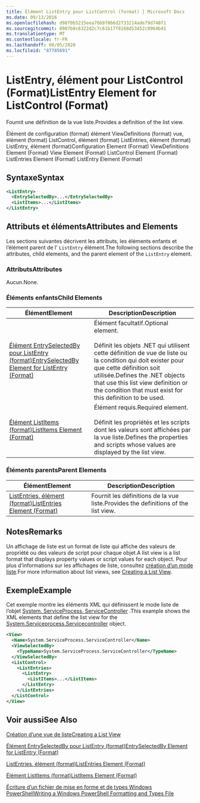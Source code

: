 ```yaml
---
title: Élément ListEntry pour ListControl (format) | Microsoft Docs
ms.date: 09/13/2016
ms.openlocfilehash: d98f0b5215eea7668f866d2733214ade79d748f1
ms.sourcegitcommit: 0907b8c6322d2c7c61b17f8168d53452c8964b41
ms.translationtype: MT
ms.contentlocale: fr-FR
ms.lasthandoff: 08/05/2020
ms.locfileid: "87785691"
---
```

# <a name="listentry-element-for-listcontrol-format"></a><span data-ttu-id="ebee3-102">ListEntry, élément pour ListControl (Format)</span><span class="sxs-lookup"><span data-stu-id="ebee3-102">ListEntry Element for ListControl (Format)</span></span>

<span data-ttu-id="ebee3-103">Fournit une définition de la vue liste.</span><span class="sxs-lookup"><span data-stu-id="ebee3-103">Provides a definition of the list view.</span></span>

<span data-ttu-id="ebee3-104">Élément de configuration (format) élément ViewDefinitions (format) vue, élément (format) ListControl, élément (format) ListEntries, élément (format) ListEntry, élément (format)</span><span class="sxs-lookup"><span data-stu-id="ebee3-104">Configuration Element (Format) ViewDefinitions Element (Format) View Element (Format) ListControl Element (Format) ListEntries Element (Format) ListEntry Element (Format)</span></span>

## <a name="syntax"></a><span data-ttu-id="ebee3-105">Syntaxe</span><span class="sxs-lookup"><span data-stu-id="ebee3-105">Syntax</span></span>

```xml
<ListEntry>
  <EntrySelectedBy>...</EntrySelectedBy>
  <ListItems>...</ListItems>
</ListEntry>
```

## <a name="attributes-and-elements"></a><span data-ttu-id="ebee3-106">Attributs et éléments</span><span class="sxs-lookup"><span data-stu-id="ebee3-106">Attributes and Elements</span></span>

<span data-ttu-id="ebee3-107">Les sections suivantes décrivent les attributs, les éléments enfants et l’élément parent de l' `ListEntry` élément.</span><span class="sxs-lookup"><span data-stu-id="ebee3-107">The following sections describe the attributes, child elements, and the parent element of the `ListEntry` element.</span></span>

### <a name="attributes"></a><span data-ttu-id="ebee3-108">Attributs</span><span class="sxs-lookup"><span data-stu-id="ebee3-108">Attributes</span></span>

<span data-ttu-id="ebee3-109">Aucun.</span><span class="sxs-lookup"><span data-stu-id="ebee3-109">None.</span></span>

### <a name="child-elements"></a><span data-ttu-id="ebee3-110">Éléments enfants</span><span class="sxs-lookup"><span data-stu-id="ebee3-110">Child Elements</span></span>

|<span data-ttu-id="ebee3-111">Élément</span><span class="sxs-lookup"><span data-stu-id="ebee3-111">Element</span></span>|<span data-ttu-id="ebee3-112">Description</span><span class="sxs-lookup"><span data-stu-id="ebee3-112">Description</span></span>|
|-------------|-----------------|
|[<span data-ttu-id="ebee3-113">Élément EntrySelectedBy pour ListEntry (format)</span><span class="sxs-lookup"><span data-stu-id="ebee3-113">EntrySelectedBy Element for ListEntry (Format)</span></span>](./entryselectedby-element-for-listentry-for-listcontrol-format.md)|<span data-ttu-id="ebee3-114">Élément facultatif.</span><span class="sxs-lookup"><span data-stu-id="ebee3-114">Optional element.</span></span><br /><br /> <span data-ttu-id="ebee3-115">Définit les objets .NET qui utilisent cette définition de vue de liste ou la condition qui doit exister pour que cette définition soit utilisée.</span><span class="sxs-lookup"><span data-stu-id="ebee3-115">Defines the .NET objects that use this list view definition or the condition that must exist for this definition to be used.</span></span>|
|[<span data-ttu-id="ebee3-116">Élément ListItems (format)</span><span class="sxs-lookup"><span data-stu-id="ebee3-116">ListItems Element (Format)</span></span>](./listitems-element-for-listentry-for-listcontrol-format.md)|<span data-ttu-id="ebee3-117">Élément requis.</span><span class="sxs-lookup"><span data-stu-id="ebee3-117">Required element.</span></span><br /><br /> <span data-ttu-id="ebee3-118">Définit les propriétés et les scripts dont les valeurs sont affichées par la vue liste.</span><span class="sxs-lookup"><span data-stu-id="ebee3-118">Defines the properties and scripts whose values are displayed by the list view.</span></span>|

### <a name="parent-elements"></a><span data-ttu-id="ebee3-119">Éléments parents</span><span class="sxs-lookup"><span data-stu-id="ebee3-119">Parent Elements</span></span>

|<span data-ttu-id="ebee3-120">Élément</span><span class="sxs-lookup"><span data-stu-id="ebee3-120">Element</span></span>|<span data-ttu-id="ebee3-121">Description</span><span class="sxs-lookup"><span data-stu-id="ebee3-121">Description</span></span>|
|-------------|-----------------|
|[<span data-ttu-id="ebee3-122">ListEntries, élément (format)</span><span class="sxs-lookup"><span data-stu-id="ebee3-122">ListEntries Element (Format)</span></span>](./listentries-element-for-listcontrol-format.md)|<span data-ttu-id="ebee3-123">Fournit les définitions de la vue liste.</span><span class="sxs-lookup"><span data-stu-id="ebee3-123">Provides the definitions of the list view.</span></span>|

## <a name="remarks"></a><span data-ttu-id="ebee3-124">Notes</span><span class="sxs-lookup"><span data-stu-id="ebee3-124">Remarks</span></span>

<span data-ttu-id="ebee3-125">Un affichage de liste est un format de liste qui affiche des valeurs de propriété ou des valeurs de script pour chaque objet.</span><span class="sxs-lookup"><span data-stu-id="ebee3-125">A list view is a list format that displays property values or script values for each object.</span></span> <span data-ttu-id="ebee3-126">Pour plus d’informations sur les affichages de liste, consultez [création d’un mode liste](./creating-a-list-view.md).</span><span class="sxs-lookup"><span data-stu-id="ebee3-126">For more information about list views, see [Creating a List View](./creating-a-list-view.md).</span></span>

## <a name="example"></a><span data-ttu-id="ebee3-127">Exemple</span><span class="sxs-lookup"><span data-stu-id="ebee3-127">Example</span></span>

<span data-ttu-id="ebee3-128">Cet exemple montre les éléments XML qui définissent le mode liste de l’objet [System. ServiceProcess. ServiceController](/dotnet/api/System.ServiceProcess.ServiceController) .</span><span class="sxs-lookup"><span data-stu-id="ebee3-128">This example shows the XML elements that define the list view for the [System.Serviceprocess.Servicecontroller](/dotnet/api/System.ServiceProcess.ServiceController) object.</span></span>

```xml
<View>
  <Name>System.ServiceProcess.ServiceController</Name>
  <ViewSelectedBy>
    <TypeName>System.ServiceProcess.ServiceController</TypeName>
  </ViewSelectedBy>
  <ListControl>
    <ListEntries>
      <ListEntry>
        <ListItems>...</ListItems>
      </ListEntry>
    </ListEntries>
  </ListControl>
</View>
```

## <a name="see-also"></a><span data-ttu-id="ebee3-129">Voir aussi</span><span class="sxs-lookup"><span data-stu-id="ebee3-129">See Also</span></span>

[<span data-ttu-id="ebee3-130">Création d’une vue de liste</span><span class="sxs-lookup"><span data-stu-id="ebee3-130">Creating a List View</span></span>](./creating-a-list-view.md)

[<span data-ttu-id="ebee3-131">Élément EntrySelectedBy pour ListEntry (format)</span><span class="sxs-lookup"><span data-stu-id="ebee3-131">EntrySelectedBy Element for ListEntry (Format)</span></span>](./entryselectedby-element-for-listentry-for-listcontrol-format.md)

[<span data-ttu-id="ebee3-132">ListEntries, élément (format)</span><span class="sxs-lookup"><span data-stu-id="ebee3-132">ListEntries Element (Format)</span></span>](./listentries-element-for-listcontrol-format.md)

[<span data-ttu-id="ebee3-133">Élément ListItems (format)</span><span class="sxs-lookup"><span data-stu-id="ebee3-133">ListItems Element (Format)</span></span>](./listitems-element-for-listentry-for-listcontrol-format.md)

[<span data-ttu-id="ebee3-134">Écriture d’un fichier de mise en forme et de types Windows PowerShell</span><span class="sxs-lookup"><span data-stu-id="ebee3-134">Writing a Windows PowerShell Formatting and Types File</span></span>](./writing-a-powershell-formatting-file.md)
